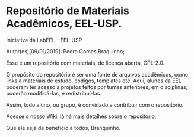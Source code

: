 # Repositório de Materiais Acadêmicos, EEL-USP.
Iniciativa da LabEEL - EEL-USP

Autor(es)[09/01/2019]: Pedro Gomes Braquinho;

Esse é um repositório com materiais, de licença aberta, GPL-2.0.

O propósito do repositório é ser uma fonte de arquivos acadêmicos, como links à materiais de estudo,
códigos, templates etc. Aqui, alunos da EEL poderam ter acesso à projetos feitos por tumas anteriores,
em disciplinas; poderão modificá-las, e redistribuí-las.

Assim, todo aluno, ou grupo, é convidado a contribuir com o repositório. 

Acesse o nosso [Wiki](https://github.com/26-55-87-BuddhiLW/EEL-USP/wiki/Reposit%C3%B3rio-de-Materiais-EEL-USP), lá há mais detalhes sobre o repositório.



  Que ele seja de benefício a todos,
            Branquinho.

